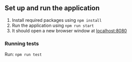 ## Set up and run the application

1. Install required packages using
  `npm install`
2. Run the application using
  `npm run start`
3. It should open a new browser window at [localhost:8080](http://localhost:8080)

### Running tests

Run: `npm run test`